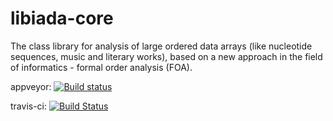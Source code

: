 # libiada-core
The class library for analysis of large ordered data arrays (like nucleotide sequences, music and literary works), based on a new approach in the field of informatics - formal order analysis (FOA).

appveyor: [![Build status](https://ci.appveyor.com/api/projects/status/kv8skox0ahnqj7f9?svg=true)](https://ci.appveyor.com/project/NickName670/libiada-core)

travis-ci: [![Build Status](https://travis-ci.org/intervals-mining-lab/libiada-core.svg)](https://travis-ci.org/intervals-mining-lab/libiada-core)
